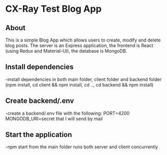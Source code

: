 # CX-Ray Test Blog App
## About
This is a simple Blog App which allows users to create, modify and delete blog posts. The server is an Express application, the frontend is React (using Redux and Material-UI), the database is MongoDB.
## Install dependencies
-install dependencies in both main folder, client folder and backend folder (npm install, cd client && npm install, cd .., cd backend && npm install)

## Create backend/.env
-create a backend/.env file with the following:
PORT=4200
MONGODB_URI=secret that I will send by mail

## Start the application
-npm start from the main folder runs both server and client concurrently